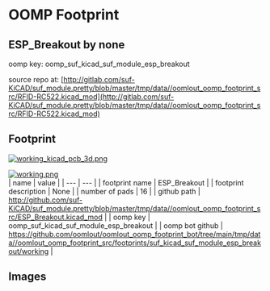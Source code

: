 # OOMP Footprint  
## ESP_Breakout  by none  
  
oomp key: oomp_suf_kicad_suf_module_esp_breakout  
  
source repo at: [http://gitlab.com/suf-KiCAD/suf_module.pretty/blob/master/tmp/data//oomlout_oomp_footprint_src/RFID-RC522.kicad_mod](http://gitlab.com/suf-KiCAD/suf_module.pretty/blob/master/tmp/data//oomlout_oomp_footprint_src/RFID-RC522.kicad_mod)  
## Footprint  
  
[![working_kicad_pcb_3d.png](working_kicad_pcb_3d_600.png)](working_kicad_pcb_3d.png)  
  
[![working.png](working_600.png)](working.png)  
| name | value | 
| --- | --- | 
| footprint name | ESP_Breakout | 
| footprint description | None | 
| number of pads | 16 | 
| github path | http://github.com/suf-KiCAD/suf_module.pretty/blob/master/tmp/data//oomlout_oomp_footprint_src/ESP_Breakout.kicad_mod | 
| oomp key | oomp_suf_kicad_suf_module_esp_breakout | 
| oomp bot github | https://github.com/oomlout/oomlout_oomp_footprint_bot/tree/main/tmp/data//oomlout_oomp_footprint_src/footprints/suf_kicad_suf_module_esp_breakout/working | 
## Images  
